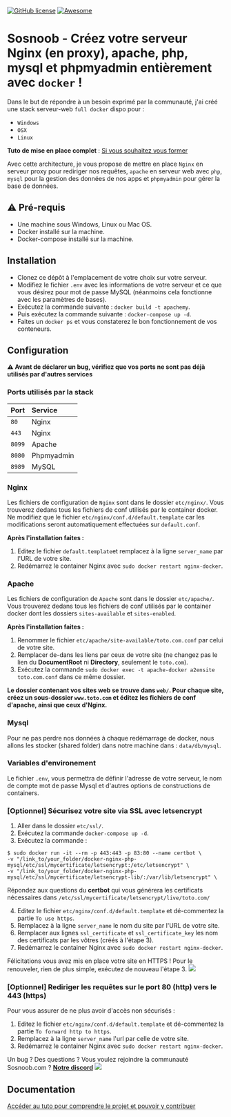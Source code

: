 [![GitHub license](https://img.shields.io/badge/license-Apache-green.svg)](http://git.kaido.ovh/Kido/Deskofus/raw/master/license) [![Awesome](https://cdn.rawgit.com/sindresorhus/awesome/d7305f38d29fed78fa85652e3a63e154dd8e8829/media/badge.svg)](https://github.com/sindresorhus/awesome)
# Sosnoob - Créez votre serveur Nginx (en proxy), apache, php, mysql et phpmyadmin entièrement avec `docker` !

Dans le but de répondre à un besoin exprimé par la communauté, j'ai créé une stack serveur-web `full docker` dispo pour : </br>
- `Windows`
- `OSX` 
- `Linux`

**Tuto de mise en place complet** : [Si vous souhaitez vous former](https://www.sosnoob.com/nginx-apache-php-mysql-avec-docker/)

Avec cette architecture, je vous propose de mettre en place `Nginx` en serveur proxy pour rediriger nos requêtes, `apache` en serveur web avec `php`, `mysql` pour la gestion des données de nos apps et `phpmyadmin` pour gérer la base de données.

## :warning: Pré-requis
* Une machine sous Windows, Linux ou Mac OS.
* Docker installé sur la machine.
* Docker-compose installé sur la machine.

## Installation
* Clonez ce dépôt à l'emplacement de votre choix sur votre serveur.
* Modifiez le fichier `.env` avec les informations de votre serveur et ce que vous désirez pour mot de passe MySQL (néanmoins cela fonctionne avec les paramètres de bases).
* Exécutez la commande suivante : `docker build -t apachemy`.
* Puis exécutez la commande suivante : `docker-compose up -d`.
* Faites un `docker ps` et vous constaterez le bon fonctionnement de vos conteneurs.

## Configuration
**:warning: Avant de déclarer un bug, vérifiez que vos ports ne sont pas déjà utilisés par d'autres services**

### Ports utilisés par la stack
| Port       | Service        |
| ------------- |:-------------|
| `80`     | Nginx  |
| `443`    | Nginx |
| `8099` | Apache |
| `8080` | Phpmyadmin |
| `8989` | MySQL |
### Nginx
Les fichiers de configuration de `Nginx` sont dans le dossier `etc/nginx/`. Vous trouverez dedans tous les fichiers de conf utilisés par le container docker.
Ne modifiez que le fichier `etc/nginx/conf.d/default.template` car les modifications seront automatiquement effectuées sur `default.conf`.

**Après l'installation faites :**
1. Editez le fichier `default.template`et remplacez à la ligne `server_name` par l'URL de votre site.
2. Redémarrez le container Nginx avec `sudo docker restart nginx-docker`.

### Apache
Les fichiers de configuration de `Apache` sont dans le dossier `etc/apache/`. Vous trouverez dedans tous les fichiers de conf utilisés par le container docker dont les dossiers `sites-available` et `sites-enabled`.

**Après l'installation faites :**
1. Renommer le fichier `etc/apache/site-available/toto.com.conf` par celui de votre site.
2. Remplacer de-dans les liens par ceux de votre site (ne changez pas le lien du **DocumentRoot** ni **Directory**, seulement le `toto.com`).
3. Exécutez la commande `sudo docker exec -t apache-docker a2ensite toto.com.conf` dans ce même dossier.

**Le dossier contenant vos sites web se trouve dans `web/`. Pour chaque site, créez un sous-dossier `www.toto.com` et éditez les fichiers de conf d'apache, ainsi que ceux d'Nginx.**

### Mysql
Pour ne pas perdre nos données à chaque redémarrage de docker, nous allons les stocker (shared folder) dans notre machine dans : `data/db/mysql`.

### Variables d'environement
Le fichier `.env`, vous permettra de définir l'adresse de votre serveur, le nom de compte mot de passe Mysql et d'autres options de constructions de containers.

### [Optionnel] Sécurisez votre site via SSL avec letsencrypt
1. Aller dans le dossier `etc/ssl/`.
2. Exécutez la commande `docker-compose up -d`.
3. Exécutez la commande :
```
$ sudo docker run -it --rm -p 443:443 -p 83:80 --name certbot \
-v "/link_to/your_folder/docker-nginx-php-mysql/etc/ssl/mycertificate/letsencrypt:/etc/letsencrypt" \
-v "/link_to/your_folder/docker-nginx-php-mysql/etc/ssl/mycertificate/letsencrypt-lib/:/var/lib/letsencrypt" \
```
Répondez aux questions du **certbot** qui vous générera les certificats nécessaires dans `/etc/ssl/mycertificate/letsencrypt/live/toto.com/`

4. Editez le fichier `etc/nginx/conf.d/default.template` et dé-commentez la partie `To use https`.
5. Remplacez à la ligne `server_name` le nom du site par l'URL de votre site.
6. Remplacer aux lignes `ssl_certificate` et `ssl_certificate_key` les nom des certificats par les vôtres (créés à l'étape 3).
7. Redémarrez le container Nginx avec `sudo docker restart nginx-docker`.

Félicitations vous avez mis en place votre site en HTTPS !
Pour le renouveler, rien de plus simple, exécutez de nouveau l'étape 3.
![](https://raw.githubusercontent.com/raczak/Docker-Nginx-reverse-proxy-Apache-Mysql-Php-PhpMyAdmin/master/https.PNG)

### [Optionnel] Rediriger les requêtes sur le port 80 (http) vers le 443 (https)
Pour vous assurer de ne plus avoir d'accès non sécurisés :
1. Editez le fichier `etc/nginx/conf.d/default.template` et dé-commentez la partie `To forward http to https`.
2. Remplacez à la ligne `server_name` l'url par celle de votre site.
3. Redémarrez le container Nginx avec `sudo docker restart nginx-docker`.

Un bug ? Des questions ? Vous voulez rejoindre la communauté Sosnoob.com ? [**Notre discord**](https://discord.gg/fnsPsyK)
![](https://raw.githubusercontent.com/raczak/Docker-Nginx-reverse-proxy-Apache-Mysql-Php-PhpMyAdmin/master/Discord-Logo.jpg)

## Documentation
[Accéder au tuto pour comprendre le projet et pouvoir y contribuer](https://www.sosnoob.com/nginx-apache-php-mysql-avec-docker/)

